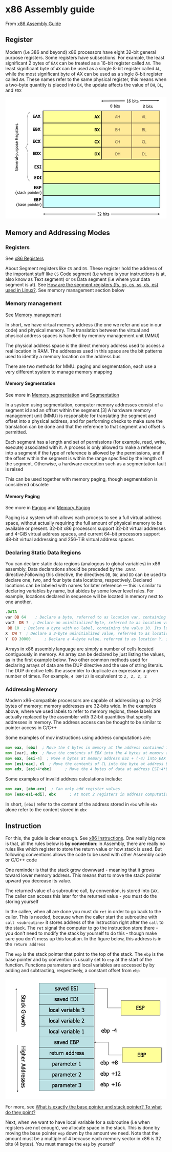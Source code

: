 # x86 Assembly guide

From [x86 Assembly Guide](https://www.cs.virginia.edu/~evans/cs216/guides/x86.html)

## Register

Modern (i.e 386 and beyond) x86 processors have eight 32-bit general purpose registers. Some registers have subsections. For example, the least significant 2 bytes of `EAX` can be treated as a 16-bit register called `AX`. The least significant byte of `AX` can be used as a single 8-bit register called `AL`, while the most significant byte of AX can be used as a single 8-bit register called `AH`. These names refer to the same physical register, this means when a two-byte quantity is placed into `DX`, the update affects the value of `DH`, `DL`, and `EDX`

![Figure 1. x86 Registers](x86-registers.png)

## Memory and Addressing Modes

### Registers

See [x86 Registers](https://www.eecg.utoronto.ca/~amza/www.mindsec.com/files/x86regs.html)

About Segment registers like `CS` and `DS`. These register hold the address of the important stuff like `CS` Code segment (i.e where is your instructions is at, also know as Text segment) or `DS` Data segment (i.e where your data segment is at). See [How are the segment registers (fs, gs, cs, ss, ds, es) used in Linux?](https://reverseengineering.stackexchange.com/questions/2006/how-are-the-segment-registers-fs-gs-cs-ss-ds-es-used-in-linux). See memory management section below

### Memory management

See [Memory management](https://wiki.osdev.org/Memory_management)

In short, we have virtual memory address (the one we refer and use in our code) and physical memory. The translation between the virtual and physical address spaces is handled by memory management unit (MMU)

The physical address space is the direct memory address used to access a real location in RAM. The addresses used in this space are the bit patterns used to identify a memory location on the address bus

There are two methods for MMU: paging and segmentation, each use a very different system to manage memory mapping

#### Memory Segmentation

See more in [Memory segmentation](https://en.wikipedia.org/wiki/Memory_segmentation) and [Segmentation](https://wiki.osdev.org/Segmentation)

In a system using segmentation, computer memory addresses consist of a segment id and an offset within the segment.[3] A hardware memory management unit (MMU) is responsible for translating the segment and offset into a physical address, and for performing checks to make sure the translation can be done and that the reference to that segment and offset is permitted.

Each segment has a length and set of permissions (for example, read, write, execute) associated with it. A process is only allowed to make a reference into a segment if the type of reference is allowed by the permissions, and if the offset within the segment is within the range specified by the length of the segment. Otherwise, a hardware exception such as a segmentation fault is raised

This can be used together with memory paging, though segmentation is considered obsolete

#### Memory Paging

See more in [Paging](https://wiki.osdev.org/Paging)
and [Memory Paging](https://en.wikipedia.org/wiki/Memory_paging)

Paging is a system which allows each process to see a full virtual address space, without actually requiring the full amount of physical memory to be available or present. 32-bit x86 processors support 32-bit virtual addresses and 4-GiB virtual address spaces, and current 64-bit processors support 48-bit virtual addressing and 256-TiB virtual address spaces

### Declaring Static Data Regions

You can declare static data regions (analogous to global variables) in x86 assembly. Data declarations should be preceded by the `.DATA` directive.Following this directive, the directives `DB`, `DW`, and `DD` can be used to declare one, two, and four byte data locations, respectively. Declared locations can be labeled with names for later reference — this is similar to declaring variables by name, but abides by some lower level rules. For example, locations declared in sequence will be located in memory next to one another. 

```asm
.DATA   
var DB 64    ; Declare a byte, referred to as location var, containing the value 64.
var2  DB ?  ; Declare an uninitialized byte, referred to as location var2.
 DB 10  ; Declare a byte with no label, containing the value 10. Its location is var2 + 1.
X  DW ?  ; Declare a 2-byte uninitialized value, referred to as location X.
Y  DD 30000      ; Declare a 4-byte value, referred to as location Y, initialized to 30000.
```

Arrays in x86 assembly language are simply a number of cells located contiguously in memory. An array can be declared by just listing the values, as in the first example below. Two other common methods used for declaring arrays of data are the DUP directive and the use of string literals. The DUP directive tells the assembler to duplicate an expression a given number of times. For example, `4 DUP(2)` is equivalent to `2, 2, 2, 2`

### Addressing Memory

Modern x86-compatible processors are capable of addressing up to 2^32 bytes of memory: memory addresses are 32-bits wide. In the examples above, where we used labels to refer to memory regions, these labels are actually replaced by the assembler with 32-bit quantities that specify addresses in memory. The address access can be thought to be similar to pointer access in C/C++

Some examples of mov instructions using address computations are:

```asm
mov eax, [ebx]  ; Move the 4 bytes in memory at the address contained in EBX into EAX
mov [var], ebx  ; Move the contents of EBX into the 4 bytes at memory address var. (Note, var is a 32-bit constant).
mov eax, [esi-4]  ; Move 4 bytes at memory address ESI + (-4) into EAX
mov [esi+eax], cl  ; Move the contents of CL into the byte at address ESI+EAX
mov edx, [esi+4*ebx]      ; Move the 4 bytes of data at address ESI+4*EBX into EDX
```

Some examples of invalid address calculations include:

```asm
mov eax, [ebx-ecx]  ; Can only add register values
mov [eax+esi+edi], ebx      ; At most 2 registers in address computation
```

In short, `[ebx]` refer to the content of the address stored in `ebx` while `ebx` alone refer to the content stored in `ebx`

## Instruction

For this, the guide is clear enough. See [x86 Instructions](https://www.cs.virginia.edu/~evans/cs216/guides/x86.html). One really big note is that, all the rules below is **by convention**: in Assembly, there are really no rules like which register to store the return value or how stack is used. But following conventions allows the code to be used with other Assembly code or C/C++ code

One reminder is that the stack grow downward - meaning that it grows toward lower memory address. This means that to move the stack pointer upward you decrease its value.

The returned value of a subroutine call, by convention, is stored into `EAX`. The caller can access this later for the returned value - you must do the storing yourself

In the callee, when all are done you must do `ret` in order to go back to the caller. This is needed, because when the caller start the subroutine with `call <subroutine>` it stores address of the instruction right after the `call` to the stack. The `ret` signal the computer to go the instruction store there - you don't need to modify the stack by yourself to do this - though make sure you don't mess up this location. In the figure below, this address is in the `return address`

The `esp` is the stack pointer that point to the top of the stack. The `ebp` is the base pointer and by convention is usually set to `esp` at the start of the function. Functions parameters and local variables are accessed by by adding and subtracting, respectively, a constant offset from `ebp`

![Stack during Subroutine (function) call](stack-convention.png)

For more, see [What is exactly the base pointer and stack pointer? To what do they point?](https://stackoverflow.com/questions/1395591/what-is-exactly-the-base-pointer-and-stack-pointer-to-what-do-they-point)

Next, when we want to have local variable for a subroutine (i.e when registers are not enough), we allocate space in the stack. This is done by moving the base pointer `esp` down by the amount we need. Note that the amount must be a multiple of 4 because each memory sector in x86 is  32 bits (4 bytes). You must manage the `esp` by yourself